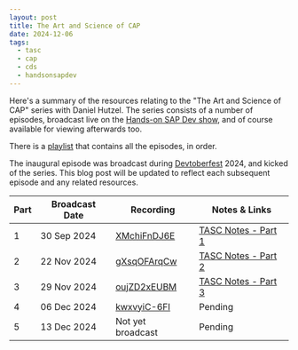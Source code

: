 ```yaml
---
layout: post
title: The Art and Science of CAP
date: 2024-12-06
tags:
  - tasc
  - cap
  - cds
  - handsonsapdev
---
```

Here's a summary of the resources relating to the "The Art and Science of CAP" series with Daniel Hutzel. The series consists of a number of episodes, broadcast live on the [Hands-on SAP Dev show][31], and of course available for viewing afterwards too.

There is a [playlist][10] that contains all the episodes, in order.

The inaugural episode was broadcast during [Devtoberfest][32] 2024, and kicked of the series. This blog post will be updated to reflect each subsequent episode and any related resources.

Part|Broadcast Date|Recording|Notes & Links
-|-|-|-
1|30 Sep 2024|[XMchiFnDJ6E][1]|[TASC Notes - Part 1][11]
2|22 Nov 2024|[gXsqOFArqCw][2]|[TASC Notes - Part 2][12]
3|29 Nov 2024|[oujZD2xEUBM][3]|[TASC Notes - Part 3][13]
4|06 Dec 2024|[kwxvyiC-6FI][4]|Pending
5|13 Dec 2024|Not yet broadcast|Pending


[1]: https://www.youtube.com/watch?v=XMchiFnDJ6E
[2]: https://www.youtube.com/watch?v=gXsqOFArqCw
[3]: https://www.youtube.com/watch?v=oujZD2xEUBM
[4]: https://www.youtube.com/watch?v=kwxvyiC-6FI
[11]: /blog/posts/2024/09/30/tasc-notes-part-1/
[12]: /blog/posts/2024/11/22/tasc-notes-part-2/
[13]: /blog/posts/2024/11/29/tasc-notes-part-3/
[10]: https://www.youtube.com/playlist?list=PL6RpkC85SLQAe45xlhIfhTYB9G0mdRVjI
[31]: https://community.sap.com/t5/technology-blogs-by-sap/hands-on-sap-dev-with-qmacro-onwards-and-upwards/ba-p/13396497
[32]: https://developers.sap.com/devtoberfest.html
